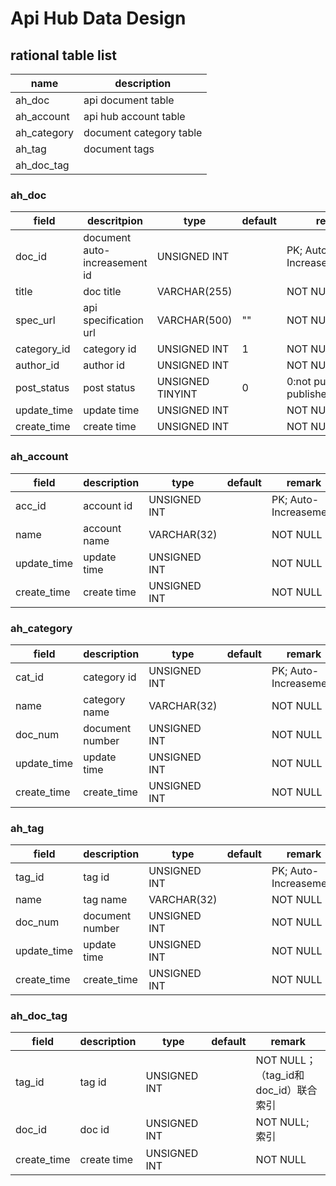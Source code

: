 # Api Hub Data Design

## rational table list

| name        | description             |
| ----------- | ----------------------- |
| ah_doc      | api document table      |
| ah_account  | api hub account table   |
| ah_category | document category table |
| ah_tag      | document tags           |
| ah_doc_tag  |                         |



### ah_doc

| field       | descritpion                   | type             | default | remark                                  |
| ----------- | ----------------------------- | ---------------- | ------- | --------------------------------------- |
| doc_id      | document auto-increasement id | UNSIGNED INT     |         | PK; Auto-Increasement                   |
| title       | doc title                     | VARCHAR(255)     |         | NOT NULL                                |
| spec_url    | api specification url         | VARCHAR(500)     | ""      | NOT NULL                                |
| category_id | category id                   | UNSIGNED INT     | 1       | NOT NULL                                |
| author_id   | author id                     | UNSIGNED INT     |         | NOT NULL                                |
| post_status | post status                   | UNSIGNED TINYINT | 0       | 0:not published; 1: published;2:deleted |
| update_time | update time                   | UNSIGNED INT     |         | NOT NULL                                |
| create_time | create time                   | UNSIGNED INT     |         | NOT NULL                                |



### ah_account

| field       | description  | type         | default | remark                |
| ----------- | ------------ | ------------ | ------- | --------------------- |
| acc_id      | account id   | UNSIGNED INT |         | PK; Auto-Increasement |
| name        | account name | VARCHAR(32)  |         | NOT NULL              |
| update_time | update time  | UNSIGNED INT |         | NOT NULL              |
| create_time | create time  | UNSIGNED INT |         | NOT NULL              |



### ah_category

| field       | description     | type         | default | remark                |
| ----------- | --------------- | ------------ | ------- | --------------------- |
| cat_id      | category id     | UNSIGNED INT |         | PK; Auto-Increasement |
| name        | category name   | VARCHAR(32)  |         | NOT NULL              |
| doc_num     | document number | UNSIGNED INT |         | NOT NULL              |
| update_time | update time     | UNSIGNED INT |         | NOT NULL              |
| create_time | create_time     | UNSIGNED INT |         | NOT NULL              |



### ah_tag

| field       | description     | type         | default | remark                |
| ----------- | --------------- | ------------ | ------- | --------------------- |
| tag_id      | tag id          | UNSIGNED INT |         | PK; Auto-Increasement |
| name        | tag name        | VARCHAR(32)  |         | NOT NULL              |
| doc_num     | document number | UNSIGNED INT |         | NOT NULL              |
| update_time | update time     | UNSIGNED INT |         | NOT NULL              |
| create_time | create_time     | UNSIGNED INT |         | NOT NULL              |



### ah_doc_tag

| field       | description | type         | default | remark                               |
| ----------- | ----------- | ------------ | ------- | ------------------------------------ |
| tag_id      | tag id      | UNSIGNED INT |         | NOT NULL；（tag_id和doc_id）联合索引 |
| doc_id      | doc id      | UNSIGNED INT |         | NOT NULL; 索引                       |
| create_time | create time | UNSIGNED INT |         | NOT NULL                             |

